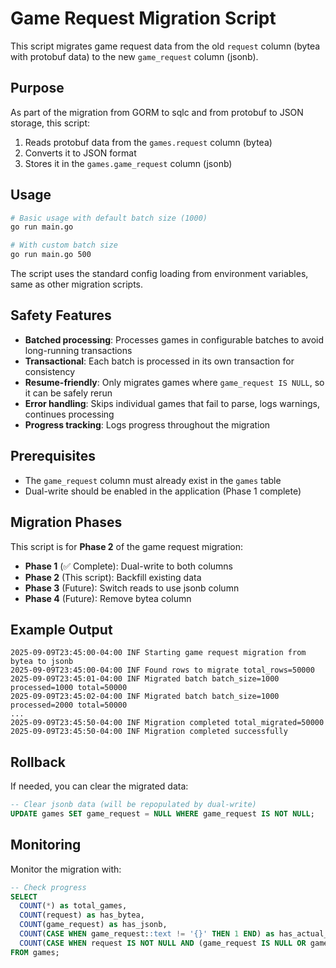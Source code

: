 # Game Request Migration Script

This script migrates game request data from the old `request` column (bytea with protobuf data) to the new `game_request` column (jsonb).

## Purpose

As part of the migration from GORM to sqlc and from protobuf to JSON storage, this script:

1. Reads protobuf data from the `games.request` column (bytea)
2. Converts it to JSON format 
3. Stores it in the `games.game_request` column (jsonb)

## Usage

```bash
# Basic usage with default batch size (1000)
go run main.go

# With custom batch size
go run main.go 500
```

The script uses the standard config loading from environment variables, same as other migration scripts.

## Safety Features

- **Batched processing**: Processes games in configurable batches to avoid long-running transactions
- **Transactional**: Each batch is processed in its own transaction for consistency
- **Resume-friendly**: Only migrates games where `game_request IS NULL`, so it can be safely rerun
- **Error handling**: Skips individual games that fail to parse, logs warnings, continues processing
- **Progress tracking**: Logs progress throughout the migration

## Prerequisites

- The `game_request` column must already exist in the `games` table
- Dual-write should be enabled in the application (Phase 1 complete)

## Migration Phases

This script is for **Phase 2** of the game request migration:

- **Phase 1** (✅ Complete): Dual-write to both columns
- **Phase 2** (This script): Backfill existing data  
- **Phase 3** (Future): Switch reads to use jsonb column
- **Phase 4** (Future): Remove bytea column

## Example Output

```
2025-09-09T23:45:00-04:00 INF Starting game request migration from bytea to jsonb
2025-09-09T23:45:00-04:00 INF Found rows to migrate total_rows=50000
2025-09-09T23:45:01-04:00 INF Migrated batch batch_size=1000 processed=1000 total=50000
2025-09-09T23:45:02-04:00 INF Migrated batch batch_size=1000 processed=2000 total=50000
...
2025-09-09T23:45:50-04:00 INF Migration completed total_migrated=50000
2025-09-09T23:45:50-04:00 INF Migration completed successfully
```

## Rollback

If needed, you can clear the migrated data:

```sql
-- Clear jsonb data (will be repopulated by dual-write)
UPDATE games SET game_request = NULL WHERE game_request IS NOT NULL;
```

## Monitoring

Monitor the migration with:

```sql
-- Check progress
SELECT 
  COUNT(*) as total_games,
  COUNT(request) as has_bytea,
  COUNT(game_request) as has_jsonb,
  COUNT(CASE WHEN game_request::text != '{}' THEN 1 END) as has_actual_jsonb_data,
  COUNT(CASE WHEN request IS NOT NULL AND (game_request IS NULL OR game_request::text = '{}') THEN 1 END) as needs_migration
FROM games;
```